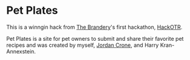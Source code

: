 # Pet Plates

This is a winngin hack from [The Brandery](http://brandery.org/)'s first hackathon, [HackOTR](http://www.hackotr.com/).

Pet Plates is a site for pet owners to submit and share their favorite pet recipes and was created by myself, [Jordan Crone](https://github.com/jordantheleast), and Harry Kran-Annexstein.
